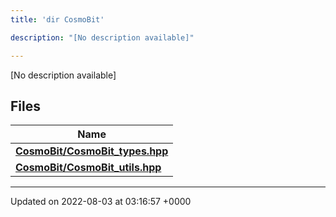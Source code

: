 ```yaml
---
title: 'dir CosmoBit'

description: "[No description available]"

---
```







[No description available]

## Files

| Name           |
| -------------- |
| **[CosmoBit/CosmoBit_types.hpp](/documentation/code/gambit_sphinx/files/cosmobit__types_8hpp/#file-cosmobit-types.hpp)**  |
| **[CosmoBit/CosmoBit_utils.hpp](/documentation/code/gambit_sphinx/files/cosmobit__utils_8hpp/#file-cosmobit-utils.hpp)**  |






-------------------------------

Updated on 2022-08-03 at 03:16:57 +0000
